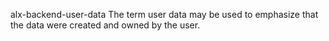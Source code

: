 alx-backend-user-data
The term user data may be used to emphasize that the data were created and owned by the user.
